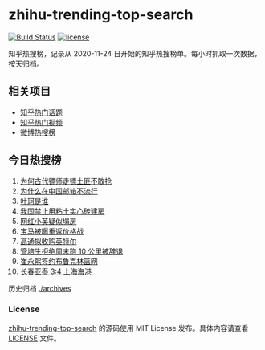 # zhihu-trending-top-search

[![Build Status](https://github.com/justjavac/zhihu-trending-top-search/workflows/ci/badge.svg?branch=main)](https://github.com/justjavac/zhihu-trending-top-search/actions)
[![license](https://img.shields.io/github/license/justjavac/zhihu-trending-top-search)](https://github.com/justjavac/zhihu-trending-top-search/blob/main/LICENSE)

知乎热搜榜，记录从 2020-11-24 日开始的知乎热搜榜单。每小时抓取一次数据，按天[归档](./archives)。

## 相关项目

- [知乎热门话题](https://github.com/justjavac/zhihu-trending-hot-questions)
- [知乎热门视频](https://github.com/justjavac/zhihu-trending-hot-video)
- [微博热搜榜](https://github.com/justjavac/weibo-trending-hot-search)

## 今日热搜榜

<!-- BEGIN -->
<!-- 最后更新时间 Wed Sep 25 2024 04:13:59 GMT+0800 (China Standard Time) -->

1. [为何古代镖师走镖土匪不敢抢](https://www.zhihu.com/search?q=%E4%B8%BA%E4%BD%95%E5%8F%A4%E4%BB%A3%E9%95%96%E5%B8%88%E8%B5%B0%E9%95%96%E5%9C%9F%E5%8C%AA%E4%B8%8D%E6%95%A2%E6%8A%A2)
1. [为什么在中国邮箱不流行](https://www.zhihu.com/search?q=%E4%B8%BA%E4%BB%80%E4%B9%88%E5%9C%A8%E4%B8%AD%E5%9B%BD%E9%82%AE%E7%AE%B1%E4%B8%8D%E6%B5%81%E8%A1%8C)
1. [叶珂是谁](https://www.zhihu.com/search?q=%E5%8F%B6%E7%8F%82%E6%98%AF%E8%B0%81)
1. [我国禁止用粘土实心砖建房](https://www.zhihu.com/search?q=%E6%88%91%E5%9B%BD%E7%A6%81%E6%AD%A2%E7%94%A8%E7%B2%98%E5%9C%9F%E5%AE%9E%E5%BF%83%E7%A0%96%E5%BB%BA%E6%88%BF)
1. [网红小英疑似塌房](https://www.zhihu.com/search?q=%E7%BD%91%E7%BA%A2%E5%B0%8F%E8%8B%B1%E7%96%91%E4%BC%BC%E5%A1%8C%E6%88%BF)
1. [宝马被曝重返价格战](https://www.zhihu.com/search?q=%E5%AE%9D%E9%A9%AC%E8%A2%AB%E6%9B%9D%E9%87%8D%E8%BF%94%E4%BB%B7%E6%A0%BC%E6%88%98)
1. [高通拟收购英特尔](https://www.zhihu.com/search?q=%E9%AB%98%E9%80%9A%E6%8B%9F%E6%94%B6%E8%B4%AD%E8%8B%B1%E7%89%B9%E5%B0%94)
1. [管培生拒绝周末跑 10 公里被辞退](https://www.zhihu.com/search?q=%E7%AE%A1%E5%9F%B9%E7%94%9F%E6%8B%92%E7%BB%9D%E5%91%A8%E6%9C%AB%E8%B7%91%2010%20%E5%85%AC%E9%87%8C%E8%A2%AB%E8%BE%9E%E9%80%80)
1. [崔永熙签约布鲁克林篮网](https://www.zhihu.com/search?q=%E5%B4%94%E6%B0%B8%E7%86%99%E7%AD%BE%E7%BA%A6%E5%B8%83%E9%B2%81%E5%85%8B%E6%9E%97%E7%AF%AE%E7%BD%91)
1. [长春亚泰 3:4 上海海港](https://www.zhihu.com/search?q=%E9%95%BF%E6%98%A5%E4%BA%9A%E6%B3%B0%203%3A4%20%E4%B8%8A%E6%B5%B7%E6%B5%B7%E6%B8%AF)

<!-- END -->

历史归档 [./archives](./archives)

### License

[zhihu-trending-top-search](https://github.com/justjavac/zhihu-trending-top-search) 的源码使用 MIT License
发布。具体内容请查看 [LICENSE](./LICENSE) 文件。
